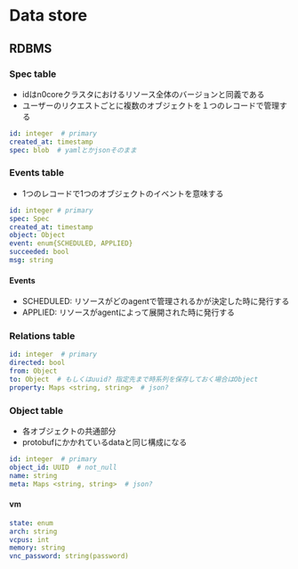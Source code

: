 # Data store

## RDBMS

### Spec table

- idはn0coreクラスタにおけるリソース全体のバージョンと同義である
- ユーザーのリクエストごとに複数のオブジェクトを１つのレコードで管理する

```yaml
id: integer  # primary
created_at: timestamp
spec: blob  # yamlとかjsonそのまま
```

### Events table

- 1つのレコードで1つのオブジェクトのイベントを意味する

```yaml
id: integer # primary
spec: Spec
created_at: timestamp
object: Object
event: enum{SCHEDULED, APPLIED}
succeeded: bool
msg: string
```

#### Events

- SCHEDULED: リソースがどのagentで管理されるかが決定した時に発行する
- APPLIED: リソースがagentによって展開された時に発行する

### Relations table

```yaml
id: integer  # primary
directed: bool
from: Object
to: Object  # もしくはuuid? 指定先まで時系列を保存しておく場合はObject
property: Maps <string, string>  # json?
```

### Object table

- 各オブジェクトの共通部分
- protobufにかかれているdataと同じ構成になる

```yaml
id: integer  # primary
object_id: UUID  # not_null
name: string
meta: Maps <string, string>  # json?
```

#### vm

```yaml
state: enum
arch: string
vcpus: int
memory: string
vnc_password: string(password)
```
